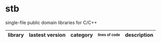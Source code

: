 stb
===

single-file public domain libraries for C/C++

library    | lastest version | category | <sup><sub>lines of code</sub> | description
--------------------- | ---- | -------- | ----------------------------- | --------------------------------
